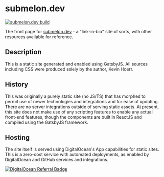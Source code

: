 # submelon.dev

[![submelon.dev build](https://github.com/kjhoerr/submelon.dev/actions/workflows/build.yml/badge.svg)](https://github.com/kjhoerr/submelon.dev/actions/workflows/build.yml)

The front page for [submelon.dev](https://submelon.dev) - a "link-in-bio" site of sorts, with other resources available for reference.

## Description

This is a static site generated and enabled using GatsbyJS. All sources including CSS were produced solely by the author, Kevin Hoerr.

## History

This was originally a purely static site (no JS/TS) that has morphed to permit use of newer technologies and integrations and for ease of updating. There are no server integrations outside of serving static assets. At present, this site does not make use of any scripting features to enable any actual front-end features, though the components are built in ReactJS and compiled using the GatsbyJS framework.

## Hosting

The site itself is served using DigitalOcean's App capabilities for static sites. This is a zero-cost service with automated deployments, as enabled by DigitalOcean and GitHub services and integrations.

[![DigitalOcean Referral Badge](https://web-platforms.sfo2.digitaloceanspaces.com/WWW/Badge%202.svg)](https://www.digitalocean.com/?refcode=8da539b4e677&utm_campaign=Referral_Invite&utm_medium=Referral_Program&utm_source=badge)
